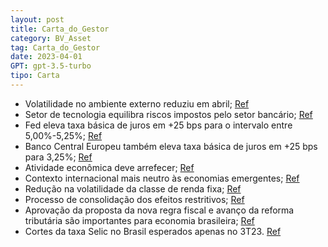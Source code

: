 ```yaml
---
layout: post
title: Carta_do_Gestor
category: BV_Asset
tag: Carta_do_Gestor
date: 2023-04-01
GPT: gpt-3.5-turbo
tipo: Carta
---
```


- Volatilidade no ambiente externo reduziu em abril;
<a href="#" onclick="search_on_pdf('INTERNOINTERNOCarta do GestorAbril de 2023INTERNOINTERNOBV assetCarta aos Cotistas O Cenário')">Ref</a>
- Setor de tecnologia equilibra riscos impostos pelo setor bancário;
<a href="#" onclick="search_on_pdf('oqueajudouacontrabalancear os riscos anteriormente mencionados impostos pelo setor bancário. As ')">Ref</a>
- Fed eleva taxa básica de juros em +25 bps para o intervalo entre 5,00%-5,25%;
<a href="#" onclick="search_on_pdf('ser majoritárias. De fato, no início de maio, o FOMC referendou-as, subindo a taxa básica de jurose')">Ref</a>
- Banco Central Europeu também eleva taxa básica de juros em +25 bps para 3,25%;
<a href="#" onclick="search_on_pdf('ser majoritárias. De fato, no início de maio, o FOMC referendou-as, subindo a taxa básica de jurose')">Ref</a>
- Atividade econômica deve arrefecer;
<a href="#" onclick="search_on_pdf('sinalizado por eles, agora, devemos seguir numa fase de consolidação dos efeitos restritivos quedev')">Ref</a>
- Contexto internacional mais neutro às economias emergentes;
<a href="#" onclick="search_on_pdf('objetivos.Neste ínterim, o contexto internacional mostra-se mais neutro às economias emergentes. A')">Ref</a>
- Redução na volatilidade da classe de renda fixa;
<a href="#" onclick="search_on_pdf('reduzir a excessiva volatilidade, principalmente, na classe de renda fixa. Com taxas de juros ainda')">Ref</a>
- Processo de consolidação dos efeitos restritivos;
<a href="#" onclick="search_on_pdf('sinalizado por eles, agora, devemos seguir numa fase de consolidação dos efeitos restritivos quedev')">Ref</a>
- Aprovação da proposta da nova regra fiscal e avanço da reforma tributária são importantes para economia brasileira;
<a href="#" onclick="search_on_pdf('discussões da reforma tributária possam gerar valência positiva para a perspectiva da economia nomé')">Ref</a>
- Cortes da taxa Selic no Brasil esperados apenas no 3T23.
<a href="#" onclick="search_on_pdf('porém com serviços ainda pressionados. Logo, cortes da taxa Selic não devem vir antes do 3T23.Fonte')">Ref</a>
